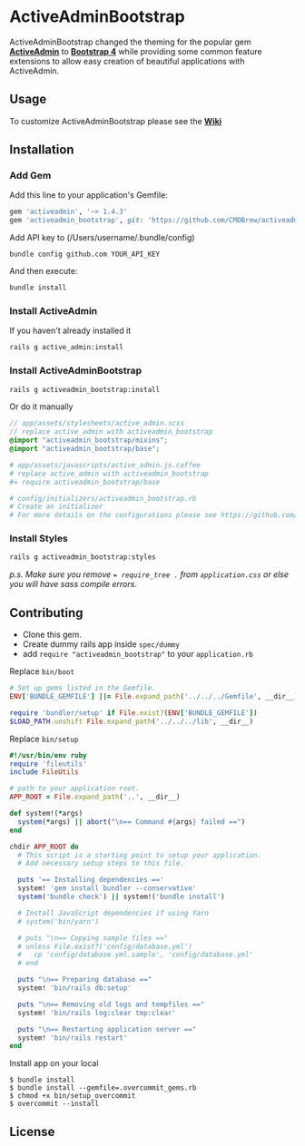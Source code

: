 # ActiveAdminBootstrap
ActiveAdminBootstrap changed the theming for the popular gem **[ActiveAdmin](https://activeadmin.info/)** to **[Bootstrap 4](https://getbootstrap.com/)** while providing some common feature extensions to allow easy creation of beautiful applications with ActiveAdmin.

## Usage
To customize ActiveAdminBootstrap please see the **[Wiki](docs/Home.md)**

## Installation
### Add Gem
Add this line to your application's Gemfile:
```ruby
gem 'activeadmin', '~> 1.4.3'
gem 'activeadmin_bootstrap', git: 'https://github.com/CMDBrew/activeadmin_bootstrap_v2.git', branch: 'master'
```

Add API key to (/Users/username/.bundle/config)
```shell
bundle config github.com YOUR_API_KEY
```

And then execute:
```bash
bundle install
```

### Install ActiveAdmin
If you haven't already installed it
```bash
rails g active_admin:install
```

### Install ActiveAdminBootstrap
```bash
rails g activeadmin_bootstrap:install
```

Or do it manually
```scss
// app/assets/stylesheets/active_admin.scss
// replace active_admin with activeadmin_bootstrap
@import "activeadmin_bootstrap/mixins";
@import "activeadmin_bootstrap/base";
```

```coffee
# app/assets/javascripts/active_admin.js.coffee
# replace active_admin with activeadmin_bootstrap
#= require activeadmin_bootstrap/base
```

```ruby
# config/initializers/activeadmin_bootstrap.rb
# Create an initializer
# For more details on the configurations please see https://github.com/CMDBrew/activeadmin_bootstrap_v2/wiki/Configurations
```

### Install Styles
```bash
rails g activeadmin_bootstrap:styles
```

*p.s. Make sure you remove `= require_tree .` from `application.css` or else you will have sass compile errors.*

## Contributing
- Clone this gem.
- Create dummy rails app inside `spec/dummy`
- add `require "activeadmin_bootstrap"` to your `application.rb`

Replace `bin/boot`
```ruby
# Set up gems listed in the Gemfile.
ENV['BUNDLE_GEMFILE'] ||= File.expand_path('../../../Gemfile', __dir__)

require 'bundler/setup' if File.exist?(ENV['BUNDLE_GEMFILE'])
$LOAD_PATH.unshift File.expand_path('../../../lib', __dir__)
```

Replace `bin/setup`
```ruby
#!/usr/bin/env ruby
require 'fileutils'
include FileUtils

# path to your application root.
APP_ROOT = File.expand_path('..', __dir__)

def system!(*args)
  system(*args) || abort("\n== Command #{args} failed ==")
end

chdir APP_ROOT do
  # This script is a starting point to setup your application.
  # Add necessary setup steps to this file.

  puts '== Installing dependencies =='
  system! 'gem install bundler --conservative'
  system('bundle check') || system!('bundle install')

  # Install JavaScript dependencies if using Yarn
  # system('bin/yarn')

  # puts "\n== Copying sample files =="
  # unless File.exist?('config/database.yml')
  #   cp 'config/database.yml.sample', 'config/database.yml'
  # end

  puts "\n== Preparing database =="
  system! 'bin/rails db:setup'

  puts "\n== Removing old logs and tempfiles =="
  system! 'bin/rails log:clear tmp:clear'

  puts "\n== Restarting application server =="
  system! 'bin/rails restart'
end
```

Install app on your local
```
$ bundle install
$ bundle install --gemfile=.overcommit_gems.rb
$ chmod +x bin/setup_overcommit
$ overcommit --install
```

## License
